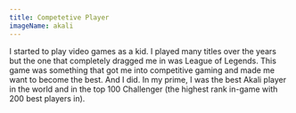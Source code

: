 ```yaml
---
title: Competetive Player
imageName: akali
---
```


I started to play video games as a kid. I played many titles over the years but the one that completely dragged me in was League of Legends. This game was something that got me into competitive gaming and made me want to become the best. And I did. In my prime, I was the best Akali player in the world and in the top 100 Challenger
(the highest rank in-game with 200 best players in).
